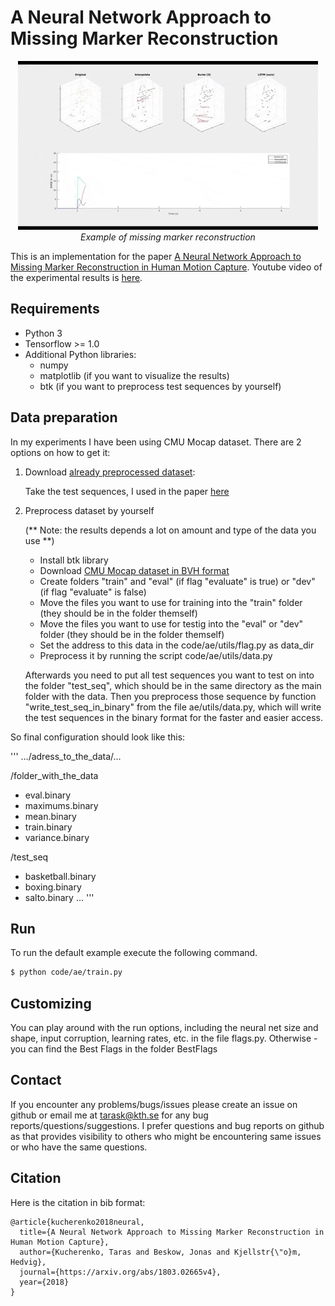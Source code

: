 # A Neural Network Approach to Missing Marker Reconstruction

<p align="center">
  <img src="assets/illustration.gif" alt="example of the reconstruction">
  <br>
  <i>Example of missing marker reconstruction </i>
</p>


This is an implementation for the paper [A Neural Network Approach to Missing Marker Reconstruction in Human Motion Capture](https://arxiv.org/abs/1803.02665).
Youtube video of the experimental results is [here](https://www.youtube.com/watch?v=mi75gzEhbHI).

## Requirements
- Python 3
- Tensorflow >= 1.0
- Additional Python libraries:
  - numpy
  - matplotlib (if you want to visualize the results)
  - btk (if you want to preprocess test sequences by yourself)


## Data preparation

In my experiments I have been using CMU Mocap dataset. There are 2 options on how to get it:

1. Download [already preprocessed dataset](https://kth.box.com/s/w3xjeozhshgnemjeik05rzcr1kvaoww1):

   Take the test sequences, I used in the paper [here](https://kth.box.com/s/5p0sbt1ufmwzddlfi2sw66cjaamno7cl)


2. Preprocess dataset by yourself

    (** Note: the results depends a lot on amount and type of the data you use **)

   - Install btk library
   - Download [CMU Mocap dataset in BVH format](https://sites.google.com/a/cgspeed.com/cgspeed/motion-capture/daz-friendly-release)
   - Create folders "train" and "eval" (if flag "evaluate" is true) or "dev" (if flag "evaluate" is false)
   - Move the files you want to use for training into the "train" folder (they should be in the folder themself)
   - Move the files you want to use for testig into the "eval" or "dev" folder (they should be in the folder themself)
   - Set the address to this data in the code/ae/utils/flag.py as data_dir
   - Preprocess it by running the script code/ae/utils/data.py

   Afterwards you need to put all test sequences you want to test on into the folder "test_seq", which should be in the same directory as the main folder with the data.
   Then you preprocess those sequence by function "write_test_seq_in_binary" from the file ae/utils/data.py, which will write the test sequences in the binary format for the faster and easier access.

So final configuration should look like this:

'''
.../adress_to_the_data/...

/folder_with_the_data
- eval.binary
- maximums.binary
- mean.binary
- train.binary
- variance.binary

/test_seq
- basketball.binary
- boxing.binary
- salto.binary
...
'''
  

## Run
To run the default example execute the following command. 

```bash
$ python code/ae/train.py
```

## Customizing
You can play around with the run options, including the neural net size and shape, input corruption, learning rates, etc. in the file flags.py.
Otherwise - you can find the Best Flags in the folder BestFlags

## Contact
If you encounter any problems/bugs/issues please create an issue on github or email me at tarask@kth.se for any bug reports/questions/suggestions. I prefer questions and bug reports on github as that provides visibility to others who might be encountering same issues or who have the same questions.

## Citation
Here is the citation in bib format:
```
@article{kucherenko2018neural,
  title={A Neural Network Approach to Missing Marker Reconstruction in Human Motion Capture},
  author={Kucherenko, Taras and Beskow, Jonas and Kjellstr{\"o}m, Hedvig},
  journal={https://arxiv.org/abs/1803.02665v4},
  year={2018}
}
```
